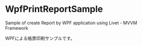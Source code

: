 WpfPrintReportSample
====================

Sample of create Report by WPF application using Livet - MVVM Framework

WPFによる帳票印刷サンプルです。
